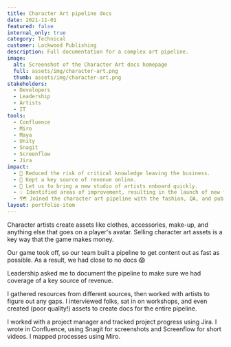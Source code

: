```yaml
---
title: Character Art pipeline docs
date: 2021-11-01
featured: false
internal_only: true
category: Technical
customer: Lockwood Publishing
description: Full documentation for a complex art pipeline.
image:
  alt: Screenshot of the Character Art docs homepage
  full: assets/img/character-art.png
  thumb: assets/img/character-art.png
stakeholders:  
  - Developers
  - Leadership
  - Artists
  - IT
tools:
  - Confluence
  - Miro
  - Maya
  - Unity
  - Snagit
  - Screenflow
  - Jira
impact:
  - 🧠 Reduced the risk of critical knowledge leaving the business.
  - 🤑 Kept a key source of revenue online.
  - 🚀 Let us to bring a new studio of artists onboard quickly.
  - 💡 Identified areas of improvement, resulting in the launch of new tooling and scripts.
  - 🗺️ Joined the character art pipeline with the fashion, QA, and publishing pipelines so we could see the bigger picture.
layout: portfolio-item
---
```

Character artists create assets like clothes, accessories, make-up, and anything else that goes on a player's avatar. Selling character art assets is a key way that the game makes money.

Our game took off, so our team built a pipeline to get content out as fast as possible. As a result, we had close to no docs 😱

Leadership asked me to document the pipeline to make sure we had coverage of a key source of revenue.

I gathered resources from different sources, then worked with artists to figure out any gaps. I interviewed folks, sat in on workshops, and even created (poor quality!) assets to create docs for the entire pipeline.

I worked with a project manager and tracked project progress using Jira. I wrote in Confluence, using Snagit for screenshots and Screenflow for short videos. I mapped processes using Miro.
